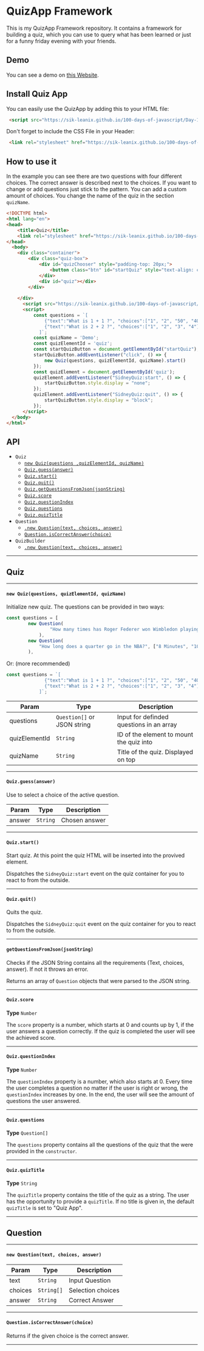 # QuizApp Framework
This is my QuizApp Framework repository. It contains a framework for building a quiz, which you can use to query what has been learned or just for a funny friday evening with your friends. 

## Demo
You can see a demo on [this Website](https://sik-leanix.github.io/100-days-of-javascript/Day-11-Quiz-App/index.html).

## Install Quiz App
You can easily use the QuizApp by adding this to your HTML file:

```HTML 
 <script src="https://sik-leanix.github.io/100-days-of-javascript/Day-11-Quiz-App/app.js"></script>
```

Don't forget to include the CSS File in your Header:

```HTML
 <link rel="stylesheet" href="https://sik-leanix.github.io/100-days-of-javascript/Day-11-Quiz-App/quizFramework.css">
```

## How to use it

In the example you can see there are two questions with four different choices. The correct answer is described next to the choices. If you want to change or add questions just stick to the pattern. You can add a custom amount of choices. You change the name of the quiz in the section ``quizName``. 


```HTML
<!DOCTYPE html>
<html lang="en">
<head>
    <title>Quiz</title>
    <link rel="stylesheet" href="https://sik-leanix.github.io/100-days-of-javascript/Day-11-Quiz-App/quizFramework.css">
</head>
  <body>
    <div class="container">
        <div class="quiz-box">
            <div id="quizChooser" style="padding-top: 20px;">
                <button class="btn" id="startQuiz" style="text-align: center">Start the Quiz</button>
            </div>
            <div id="quiz"></div>
        </div>
     
    </div>
      <script src="https://sik-leanix.github.io/100-days-of-javascript/Day-11-Quiz-App/app.js"></script>
      <script>
          const questions = `[
              {"text":"What is 1 + 1 ?", "choices":["1", "2", "50", "40"], "answer":"2"},
              {"text":"What is 2 + 2 ?", "choices":["1", "2", "3", "4"], "answer":"4"}
            ]`;
          const quizName = 'Demo';
          const quizElementId = 'quiz';
          const startQuizButton = document.getElementById("startQuiz");
          startQuizButton.addEventListener("click", () => {
              new Quiz(questions, quizElementId, quizName).start()
          });
          const quizElement = document.getElementById('quiz');
          quizElement.addEventListener("SidneyQuiz:start", () => {
              startQuizButton.style.display = "none";
          });
          quizElement.addEventListener("SidneyQuiz:quit", () => {
              startQuizButton.style.display = "block";
          });
      </script>
  </body>
</html>
```

## API

* `Quiz`
  * [`new Quiz(questions ,quizElementId, quizName)`](#new)
  * [`Quiz.guess(answer)`](#guess-answer)
  * [`Quiz.start()`](#start)
  * [`Quiz.quit()`](#quit)
  * [`Quiz.getQuestionsFromJson(jsonString)`](#check-JSON)
  * [`Quiz.score`](#score)
  * [`Quiz.questionIndex`](#questionIndex)
  * [`Quiz.questions`](#questions)
  * [`Quiz.quizTitle`](#quizTitle)
* `Question`
  * [`.new Question(text, choices, answer)`](#new-Question)
  * [`Question.isCorrectAnswer(choice)`](#correctAnswer)
* `QuizBuilder`
  * [`.new Question(text, choices, answer)`](#new-Question)


* * *

## Quiz

*** 
<a name="new"></a>
#### `new Quiz(questions, quizElementId, quizName)`

Initialize new quiz. The questions can be provided in two ways:

```Javascript
const questions = [
        new Question(
                "How many times has Roger Federer won Wimbledon playing singles?", ["7", "10", "8", "5"], "8"
            ),
        new Question(
            "How long does a quarter go in the NBA?", ["8 Minutes", "10 Minutes", "12 Minutes", "15 Minutes"], "12 Minutes"
        ),
``` 

Or: (more recommended)

```Javascript 
const questions = `[
              {"text":"What is 1 + 1 ?", "choices":["1", "2", "50", "40"], "answer":"2"},
              {"text":"What is 2 + 2 ?", "choices":["1", "2", "3", "4"], "answer":"4"}
            ]`;
```

| Param | Type | Description |
| --- | --- | --- |
| questions | `Question[]` or JSON string | Input for definded questions in an array |
| quizElementId | `String` | ID of the element to mount the quiz into |
| quizName | `String` | Title of the quiz. Displayed on top |

* * *

<a name="guess-answer"></a>
#### `Quiz.guess(answer)`

Use to select a choice of the active question.

| Param | Type | Description |
| --- | --- | --- |
| answer | `String` |  Chosen answer  |

* * *

<a name="start"></a>
#### `Quiz.start()`

Start quiz. At this point the quiz HTML will be inserted into the provived element.

Dispatches the `SidneyQuiz:start` event on the quiz container for you to react to from the outside.

* * *

<a name="quit"></a>
#### `Quiz.quit()`

Quits the quiz.

Dispatches the `SidneyQuiz:quit` event on the quiz container for you to react to from the outside.

* * *

<a name="check-JSON"></a>
#### `getQuestionsFromJson(jsonString)`

Checks if the JSON String contains all the requirements (Text, choices, answer).
If not it throws an error.

Returns an array of `Question` objects that were parsed to the JSON string.

* * *

<a name="score"></a>
#### `Quiz.score`
**Type** `Number`

The `score` property is a number, which starts at 0 and counts up by 1, if the user answers a question correctly. If the quiz is completed the user will see the achieved score. 

*** 

<a name="questionIndex"></a>
#### `Quiz.questionIndex`
**Type** `Number`

The `questionIndex` property is a number, which also starts at 0. Every time the user completes a question no matter if the user is right or wrong, the `questionIndex` increases by one. In the end, the user will see the amount of questions the user answered. 

*** 

<a name="questions"></a>
#### `Quiz.questions`
**Type** `Question[]`

The `questions` property contains all the questions of the quiz that the were provided in the `constructor`.

*** 

<a name="quizTitle"></a>
#### `Quiz.quizTitle`
**Type** `String`

The `quizTitle` property contains the title of the quiz as a string. The user has the opportunity to provide a `quizTitle`. If no title is given in, the default `quizTitle` is set to "Quiz App". 

*** 
## Question 

*** 

<a name="new-Question"></a>
#### `new Question(text, choices, answer)`

| Param | Type | Description |
| --- | --- | --- |
| text | `String` | Input Question |
| choices | `String[]` | Selection choices |
| answer | `String` | Correct Answer |

*** 

<a name="correctAnswer"></a>
#### `Question.isCorrectAnswer(choice)`

Returns if the given choice is the correct answer.

*** 

